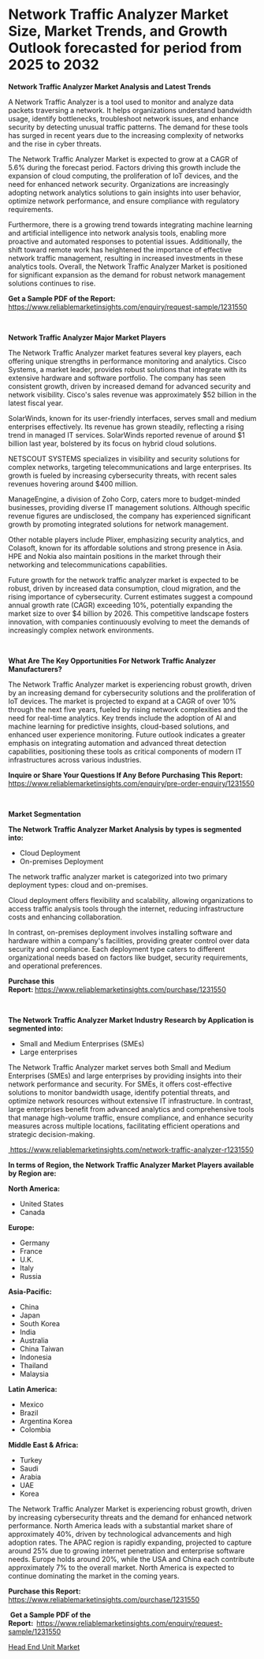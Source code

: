 <p><h1>Network Traffic Analyzer Market Size, Market Trends, and Growth Outlook forecasted for period from 2025 to 2032</h1></p><p><strong>Network Traffic Analyzer Market Analysis and Latest Trends</strong></p>
<p><p>A Network Traffic Analyzer is a tool used to monitor and analyze data packets traversing a network. It helps organizations understand bandwidth usage, identify bottlenecks, troubleshoot network issues, and enhance security by detecting unusual traffic patterns. The demand for these tools has surged in recent years due to the increasing complexity of networks and the rise in cyber threats.</p><p>The Network Traffic Analyzer Market is expected to grow at a CAGR of 5.6% during the forecast period. Factors driving this growth include the expansion of cloud computing, the proliferation of IoT devices, and the need for enhanced network security. Organizations are increasingly adopting network analytics solutions to gain insights into user behavior, optimize network performance, and ensure compliance with regulatory requirements. </p><p>Furthermore, there is a growing trend towards integrating machine learning and artificial intelligence into network analysis tools, enabling more proactive and automated responses to potential issues. Additionally, the shift toward remote work has heightened the importance of effective network traffic management, resulting in increased investments in these analytics tools. Overall, the Network Traffic Analyzer Market is positioned for significant expansion as the demand for robust network management solutions continues to rise.</p></p>
<p><strong>Get a Sample PDF of the Report:&nbsp;</strong> <a href="https://www.reliablemarketinsights.com/enquiry/request-sample/1231550?utm_campaign=3038&utm_medium=2&utm_source=Github&utm_content=ia&utm_term=08042025&utm_id=network-traffic-analyzer">https://www.reliablemarketinsights.com/enquiry/request-sample/1231550</a></p>
<p>&nbsp;</p>
<p><strong>Network Traffic Analyzer Major Market Players</strong></p>
<p><p>The Network Traffic Analyzer market features several key players, each offering unique strengths in performance monitoring and analytics. Cisco Systems, a market leader, provides robust solutions that integrate with its extensive hardware and software portfolio. The company has seen consistent growth, driven by increased demand for advanced security and network visibility. Cisco's sales revenue was approximately $52 billion in the latest fiscal year.</p><p>SolarWinds, known for its user-friendly interfaces, serves small and medium enterprises effectively. Its revenue has grown steadily, reflecting a rising trend in managed IT services. SolarWinds reported revenue of around $1 billion last year, bolstered by its focus on hybrid cloud solutions.</p><p>NETSCOUT SYSTEMS specializes in visibility and security solutions for complex networks, targeting telecommunications and large enterprises. Its growth is fueled by increasing cybersecurity threats, with recent sales revenues hovering around $400 million.</p><p>ManageEngine, a division of Zoho Corp, caters more to budget-minded businesses, providing diverse IT management solutions. Although specific revenue figures are undisclosed, the company has experienced significant growth by promoting integrated solutions for network management.</p><p>Other notable players include Plixer, emphasizing security analytics, and Colasoft, known for its affordable solutions and strong presence in Asia. HPE and Nokia also maintain positions in the market through their networking and telecommunications capabilities.</p><p>Future growth for the network traffic analyzer market is expected to be robust, driven by increased data consumption, cloud migration, and the rising importance of cybersecurity. Current estimates suggest a compound annual growth rate (CAGR) exceeding 10%, potentially expanding the market size to over $4 billion by 2026. This competitive landscape fosters innovation, with companies continuously evolving to meet the demands of increasingly complex network environments.</p></p>
<p>&nbsp;</p>
<p><strong>What Are The Key Opportunities For Network Traffic Analyzer Manufacturers?</strong></p>
<p><p>The Network Traffic Analyzer market is experiencing robust growth, driven by an increasing demand for cybersecurity solutions and the proliferation of IoT devices. The market is projected to expand at a CAGR of over 10% through the next five years, fueled by rising network complexities and the need for real-time analytics. Key trends include the adoption of AI and machine learning for predictive insights, cloud-based solutions, and enhanced user experience monitoring. Future outlook indicates a greater emphasis on integrating automation and advanced threat detection capabilities, positioning these tools as critical components of modern IT infrastructures across various industries.</p></p>
<p><strong>Inquire or Share Your Questions If Any Before Purchasing This Report:</strong> <a href="https://www.reliablemarketinsights.com/enquiry/pre-order-enquiry/1231550?utm_campaign=3038&utm_medium=2&utm_source=Github&utm_content=ia&utm_term=08042025&utm_id=network-traffic-analyzer">https://www.reliablemarketinsights.com/enquiry/pre-order-enquiry/1231550</a></p>
<p>&nbsp;</p>
<p><strong>Market Segmentation</strong></p>
<p><strong>The Network Traffic Analyzer Market Analysis by types is segmented into:</strong></p>
<p><ul><li>Cloud Deployment</li><li>On-premises Deployment</li></ul></p>
<p><p>The network traffic analyzer market is categorized into two primary deployment types: cloud and on-premises. </p><p>Cloud deployment offers flexibility and scalability, allowing organizations to access traffic analysis tools through the internet, reducing infrastructure costs and enhancing collaboration. </p><p>In contrast, on-premises deployment involves installing software and hardware within a company's facilities, providing greater control over data security and compliance. Each deployment type caters to different organizational needs based on factors like budget, security requirements, and operational preferences.</p></p>
<p><strong>Purchase this Report:&nbsp;</strong><a href="https://www.reliablemarketinsights.com/purchase/1231550?utm_campaign=3038&utm_medium=2&utm_source=Github&utm_content=ia&utm_term=08042025&utm_id=network-traffic-analyzer">https://www.reliablemarketinsights.com/purchase/1231550</a></p>
<p>&nbsp;</p>
<p><strong>The Network Traffic Analyzer Market Industry Research by Application is segmented into:</strong></p>
<p><ul><li>Small and Medium Enterprises (SMEs)</li><li>Large enterprises</li></ul></p>
<p><p>The Network Traffic Analyzer market serves both Small and Medium Enterprises (SMEs) and large enterprises by providing insights into their network performance and security. For SMEs, it offers cost-effective solutions to monitor bandwidth usage, identify potential threats, and optimize network resources without extensive IT infrastructure. In contrast, large enterprises benefit from advanced analytics and comprehensive tools that manage high-volume traffic, ensure compliance, and enhance security measures across multiple locations, facilitating efficient operations and strategic decision-making.</p></p>
<p><a href="https://www.reliablemarketinsights.com/network-traffic-analyzer-r1231550?utm_campaign=3038&utm_medium=2&utm_source=Github&utm_content=ia&utm_term=08042025&utm_id=network-traffic-analyzer">&nbsp;https://www.reliablemarketinsights.com/network-traffic-analyzer-r1231550</a></p>
<p><strong>In terms of Region, the Network Traffic Analyzer Market Players available by Region are:</strong></p>
<p>
    <p> <strong> North America: </strong>
        <ul>
            <li>United States</li>
            <li>Canada</li>
        </ul>
        </p> 
    <p> <strong> Europe: </strong>
        <ul>
            <li>Germany</li>
            <li>France</li>
            <li>U.K.</li>
            <li>Italy</li>
            <li>Russia</li>
        </ul>
        </p> 
    <p> <strong> Asia-Pacific: </strong>
        <ul>
            <li>China</li>
            <li>Japan</li>
            <li>South Korea</li>
            <li>India</li>
            <li>Australia</li>
            <li>China Taiwan</li>
            <li>Indonesia</li>
            <li>Thailand</li>
            <li>Malaysia</li>
        </ul>
        </p> 
    <p> <strong> Latin America: </strong>
        <ul>
            <li>Mexico</li>
            <li>Brazil</li>
            <li>Argentina Korea</li>
            <li>Colombia</li>
        </ul>
        </p> 
    <p> <strong> Middle East & Africa: </strong>
        <ul>
            <li>Turkey</li>
            <li>Saudi</li>
            <li>Arabia</li>
            <li>UAE</li>
            <li>Korea</li>
        </ul>
    </p>
    </p>
<p><p>The Network Traffic Analyzer Market is experiencing robust growth, driven by increasing cybersecurity threats and the demand for enhanced network performance. North America leads with a substantial market share of approximately 40%, driven by technological advancements and high adoption rates. The APAC region is rapidly expanding, projected to capture around 25% due to growing internet penetration and enterprise software needs. Europe holds around 20%, while the USA and China each contribute approximately 7% to the overall market. North America is expected to continue dominating the market in the coming years.</p></p>
<p><strong>Purchase this Report: </strong><a href="https://www.reliablemarketinsights.com/purchase/1231550?utm_campaign=3038&utm_medium=2&utm_source=Github&utm_content=ia&utm_term=08042025&utm_id=network-traffic-analyzer">https://www.reliablemarketinsights.com/purchase/1231550</a></p>
<p>&nbsp;<strong>Get a Sample PDF of the Report:&nbsp;&nbsp;</strong><a href="https://www.reliablemarketinsights.com/enquiry/request-sample/1231550?utm_campaign=3038&utm_medium=2&utm_source=Github&utm_content=ia&utm_term=08042025&utm_id=network-traffic-analyzer">https://www.reliablemarketinsights.com/enquiry/request-sample/1231550</a></p>
<p><strong></strong></p>
<p><p><a href="https://github.com/jenithschijf/Market-Research-Report-List-1/blob/main/head-end-unit-market.md?utm_campaign=3038&utm_medium=2&utm_source=Github&utm_content=ia&utm_term=08042025&utm_id=network-traffic-analyzer">Head End Unit Market</a></p></p>
